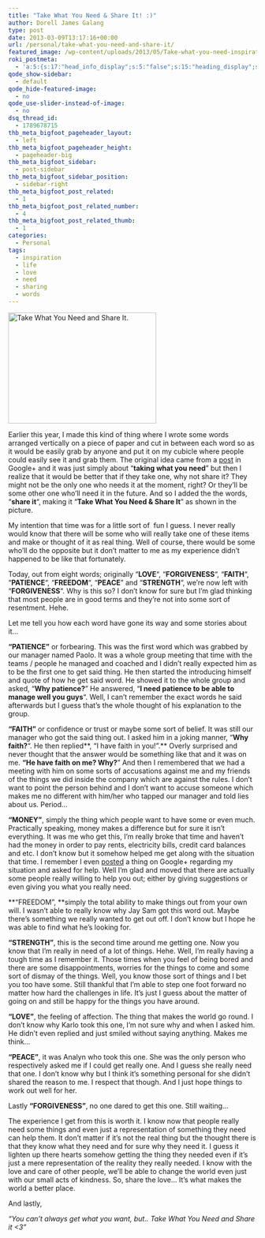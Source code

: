 ```yaml
---
title: "Take What You Need & Share It! :)"
author: Dorell James Galang
type: post
date: 2013-03-09T13:17:16+00:00
url: /personal/take-what-you-need-and-share-it/
featured_image: /wp-content/uploads/2013/05/Take-what-you-need-inspiration.jpg
roki_postmeta:
  - 'a:5:{s:17:"head_info_display";s:5:"false";s:15:"heading_display";s:4:"true";s:22:"heading_search_display";s:5:"false";s:22:"heading_social_display";s:4:"true";s:10:"subheading";s:0:"";}'
qode_show-sidebar:
  - default
qode_hide-featured-image:
  - no
qode_use-slider-instead-of-image:
  - no
dsq_thread_id:
  - 1789678715
thb_meta_bigfoot_pageheader_layout:
  - left
thb_meta_bigfoot_pageheader_height:
  - pageheader-big
thb_meta_bigfoot_sidebar:
  - post-sidebar
thb_meta_bigfoot_sidebar_position:
  - sidebar-right
thb_meta_bigfoot_post_related:
  - 1
thb_meta_bigfoot_post_related_number:
  - 4
thb_meta_bigfoot_post_related_thumb:
  - 1
categories:
  - Personal
tags:
  - inspiration
  - life
  - love
  - need
  - sharing
  - words
---
```


[<img class="size-medium wp-image-202 alignright" alt="Take What You Need and Share It." src="https://i1.wp.com/dorellwp.localhost/wp-content/uploads/2013/03/IMG_20130308_164020.jpg?resize=300%2C225" width="300" height="225" srcset="https://i1.wp.com/dorellwp.localhost/wp-content/uploads/2013/03/IMG_20130308_164020.jpg?resize=300%2C225 300w, https://i1.wp.com/dorellwp.localhost/wp-content/uploads/2013/03/IMG_20130308_164020.jpg?resize=1160%2C870 1160w, https://i1.wp.com/dorellwp.localhost/wp-content/uploads/2013/03/IMG_20130308_164020.jpg?resize=260%2C195 260w, https://i1.wp.com/dorellwp.localhost/wp-content/uploads/2013/03/IMG_20130308_164020.jpg?resize=360%2C270 360w, https://i1.wp.com/dorellwp.localhost/wp-content/uploads/2013/03/IMG_20130308_164020.jpg?resize=560%2C420 560w, https://i1.wp.com/dorellwp.localhost/wp-content/uploads/2013/03/IMG_20130308_164020.jpg?resize=760%2C570 760w, https://i1.wp.com/dorellwp.localhost/wp-content/uploads/2013/03/IMG_20130308_164020.jpg?w=2800 2800w" sizes="(max-width: 300px) 100vw, 300px" data-recalc-dims="1" />][1]

Earlier this year, I made this kind of thing where I wrote some words arranged vertically on a piece of paper and cut in between each word so as it would be easily grab by anyone and put it on my cubicle where people could easily see it and grab them. The original idea came from a <a href="https://plus.google.com/106386034294040594598/posts/X4xF1bZVcx8" target="_blank">post</a> in Google+ and it was just simply about &#8220;**taking what you need**&#8221; but then I realize that it would be better that if they take one, why not share it? They might not be the only one who needs it at the moment, right? Or they&#8217;ll be some other one who&#8217;ll need it in the future. And so I added the the words, &#8220;**share it**&#8220;, making it &#8220;**Take What You Need & Share It**&#8221; as shown in the picture.

My intention that time was for a little sort of  fun I guess. I never really would know that there will be some who will really take one of these items and make or thought of it as real thing. Well of course, there would be some who&#8217;ll do the opposite but it don&#8217;t matter to me as my experience didn&#8217;t happened to be like that fortunately. <span class="wp-font-emots-emo-happy"></span>

Today, out from eight words; originally &#8220;**LOVE**&#8220;, &#8220;**FORGIVENESS**&#8220;, &#8220;**FAITH**&#8220;, &#8220;**PATIENCE**&#8220;, &#8220;**FREEDOM**&#8220;, &#8220;**PEACE**&#8221; and &#8220;**STRENGTH**&#8220;, we&#8217;re now left with &#8220;**FORGIVENESS**&#8220;. Why is this so? I don&#8217;t know for sure but I&#8217;m glad thinking that most people are in good terms and they&#8217;re not into some sort of resentment. Hehe. <span class="wp-font-emots-emo-grin"></span>

Let me tell you how each word have gone its way and some stories about it&#8230;

**&#8220;PATIENCE&#8221;** or forbearing. This was the first word which was grabbed by our manager named Paolo. It was a whole group meeting that time with the teams / people he managed and coached and I didn&#8217;t really expected him as to be the first one to get said thing. He then started the introducing himself and quote of how he get said word. He showed it to the whole group and asked, &#8220;**Why patience?**&#8221; He answered, &#8220;**I need patience to be able to manage well you guys**&#8220;. Well, I can&#8217;t remember the exact words he said afterwards but I guess that&#8217;s the whole thought of his explanation to the group.

**&#8220;FAITH&#8221;** or confidence or trust or maybe some sort of belief. It was still our manager who got the said thing out. I asked him in a joking manner, &#8220;**Why faith?**&#8220;. He then replied**, &#8220;I have faith in you!&#8221;.** Overly surprised and never thought that the answer would be something like that and it was on me. **&#8220;He have faith on me? Why?**&#8221; And then I remembered that we had a meeting with him on some sorts of accusations against me and my friends of the things we did inside the company which are against the rules. I don&#8217;t want to point the person behind and I don&#8217;t want to accuse someone which makes me no different with him/her who tapped our manager and told lies about us. Period&#8230;

**&#8220;MONEY&#8221;**, simply the thing which people want to have some or even much. Practically speaking, money makes a difference but for sure it isn&#8217;t everything. It was me who get this, I&#8217;m really broke that time and haven&#8217;t had the money in order to pay rents, electricity bills, credit card balances and etc. I don&#8217;t know but it somehow helped me get along with the situation that time. I remember I even <a href="https://plus.google.com/114958130307901205679/posts/bNF8vRFqVrr" target="_blank">posted</a> a thing on Google+ regarding my situation and asked for help. Well I&#8217;m glad and moved that there are actually some people really willing to help you out; either by giving suggestions or even giving you what you really need.

**&#8220;FREEDOM&#8221;, **simply the total ability to make things out from your own will. I wasn&#8217;t able to really know why Jay Sam got this word out. Maybe there&#8217;s something we really wanted to get out off. I don&#8217;t know but I hope he was able to find what he&#8217;s looking for.

**&#8220;STRENGTH&#8221;**, this is the second time around me getting one. Now you know that I&#8217;m really in need of a lot of things. Hehe. Well, I&#8217;m really having a tough time as I remember it. Those times when you feel of being bored and there are some disappointments, worries for the things to come and some sort of dismay of the things. Well, you know those sort of things and I bet you too have some. Still thankful that I&#8217;m able to step one foot forward no matter how hard the challenges in life. It&#8217;s just I guess about the matter of going on and still be happy for the things you have around.

**&#8220;LOVE&#8221;**, the feeling of affection. The thing that makes the world go round. I don&#8217;t know why Karlo took this one, I&#8217;m not sure why and when I asked him. He didn&#8217;t even replied and just smiled without saying anything. Makes me think&#8230;

**&#8220;PEACE&#8221;**, it was Analyn who took this one. She was the only person who respectively asked me if I could get really one. And I guess she really need that one. I don&#8217;t know why but I think it&#8217;s something personal for she didn&#8217;t shared the reason to me. I respect that though. And I just hope things to work out well for her.

Lastly **&#8220;FORGIVENESS&#8221;**, no one dared to get this one. Still waiting&#8230; <span class="wp-font-emots-emo-happy"></span>

The experience I get from this is worth it. I know now that people really need some things and even just a representation of something they need can help them. It don&#8217;t matter if it&#8217;s not the real thing but the thought there is that they know what they need and for sure why they need it. I guess it lighten up there hearts somehow getting the thing they needed even if it&#8217;s just a mere representation of the reality they really needed. I know with the love and care of other people, we&#8217;ll be able to change the world even just with our small acts of kindness. So, share the love&#8230; It&#8217;s what makes the world a better place.

And lastly,

_&#8220;You can&#8217;t always get what you want, but.. Take What You Need and Share it <3&#8221;_

[1]: https://i1.wp.com/dorellwp.localhost/wp-content/uploads/2013/03/IMG_20130308_164020.jpg

